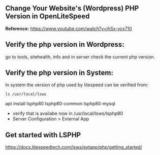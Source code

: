 ## Change Your Website's (Wordpress) PHP Version in OpenLiteSpeed

**Reference:** https://www.youtube.com/watch?v=jhSx-vcx710

## Verify the php version in Wordpress:

go to tools, sitehealth, info and in server check the current php version.

## Verify the php version in System:

In system the version of php used by litespeed can be verified from: 

```
ls /usr/local/lsws
```






apt install lsphp80 lsphp80-common lsphp80-mysql

- verify that is availabe now in /usr/local/lsws/lsphp80
- Server Configuration > External App

## Get started with LSPHP

https://docs.litespeedtech.com/lsws/extapp/php/getting_started/
